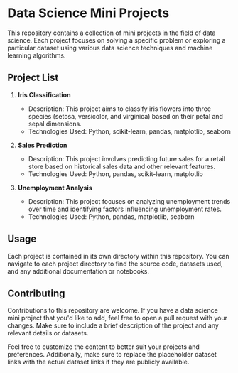 # Data Science Mini Projects

This repository contains a collection of mini projects in the field of data science. Each project focuses on solving a specific problem or exploring a particular dataset using various data science techniques and machine learning algorithms.

## Project List

1. **Iris Classification**
   - Description: This project aims to classify iris flowers into three species (setosa, versicolor, and virginica) based on their petal and sepal dimensions.
   - Technologies Used: Python, scikit-learn, pandas, matplotlib, seaborn


2. **Sales Prediction**
   - Description: This project involves predicting future sales for a retail store based on historical sales data and other relevant features.
   - Technologies Used: Python, pandas, scikit-learn, matplotlib
   

3. **Unemployment Analysis**
   - Description: This project focuses on analyzing unemployment trends over time and identifying factors influencing unemployment rates.
   - Technologies Used: Python, pandas, matplotlib, seaborn


## Usage

Each project is contained in its own directory within this repository. You can navigate to each project directory to find the source code, datasets used, and any additional documentation or notebooks.



## Contributing

Contributions to this repository are welcome. If you have a data science mini project that you'd like to add, feel free to open a pull request with your changes. Make sure to include a brief description of the project and any relevant details or datasets.


Feel free to customize the content to better suit your projects and preferences. Additionally, make sure to replace the placeholder dataset links with the actual dataset links if they are publicly available.
